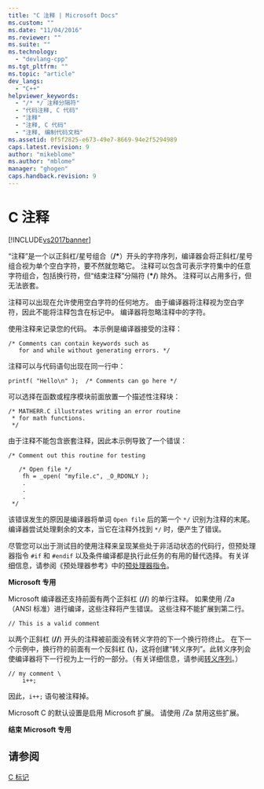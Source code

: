 ```yaml
---
title: "C 注释 | Microsoft Docs"
ms.custom: ""
ms.date: "11/04/2016"
ms.reviewer: ""
ms.suite: ""
ms.technology: 
  - "devlang-cpp"
ms.tgt_pltfrm: ""
ms.topic: "article"
dev_langs: 
  - "C++"
helpviewer_keywords: 
  - "/* */ 注释分隔符"
  - "代码注释, C 代码"
  - "注释"
  - "注释, C 代码"
  - "注释, 编制代码文档"
ms.assetid: 0f5f2825-e673-49e7-8669-94e2f5294989
caps.latest.revision: 9
author: "mikeblome"
ms.author: "mblome"
manager: "ghogen"
caps.handback.revision: 9
---
```

# C 注释
[!INCLUDE[vs2017banner](../assembler/inline/includes/vs2017banner.md)]

“注释”是一个以正斜杠\/星号组合（**\/\***）开头的字符序列，编译器会将正斜杠\/星号组合视为单个空白字符，要不然就忽略它。  注释可以包含可表示字符集中的任意字符组合，包括换行符，但“结束注释”分隔符 \(**\*\/**\) 除外。  注释可以占用多行，但无法嵌套。  
  
 注释可以出现在允许使用空白字符的任何地方。  由于编译器将注释视为空白字符，因此不能将注释包含在标记中。  编译器将忽略注释中的字符。  
  
 使用注释来记录您的代码。  本示例是编译器接受的注释：  
  
```  
/* Comments can contain keywords such as  
   for and while without generating errors. */  
```  
  
 注释可以与代码语句出现在同一行中：  
  
```  
printf( "Hello\n" );  /* Comments can go here */  
```  
  
 可以选择在函数或程序模块前面放置一个描述性注释块：  
  
```  
/* MATHERR.C illustrates writing an error routine   
 * for math functions.   
 */   
```  
  
 由于注释不能包含嵌套注释，因此本示例导致了一个错误：  
  
```  
/* Comment out this routine for testing   
  
   /* Open file */  
    fh = _open( "myfile.c", _O_RDONLY );  
    .  
    .  
    .  
 */  
```  
  
 该错误发生的原因是编译器将单词 `Open file` 后的第一个 `*/` 识别为注释的末尾。  编译器尝试处理剩余的文本，当它在注释外找到 `*/` 时，便产生了错误。  
  
 尽管您可以出于测试目的使用注释来呈现某些处于非活动状态的代码行，但预处理器指令 `#if` 和 `#endif` 以及条件编译都是执行此任务的有用的替代选择。  有关详细信息，请参阅《预处理器参考》中的[预处理器指令](../preprocessor/preprocessor-directives.md)。  
  
 **Microsoft 专用**  
  
 Microsoft 编译器还支持前面有两个正斜杠 \(**\/\/**\) 的单行注释。  如果使用 \/Za（ANSI 标准）进行编译，这些注释将产生错误。  这些注释不能扩展到第二行。  
  
```  
// This is a valid comment  
```  
  
 以两个正斜杠 \(**\/\/**\) 开头的注释被前面没有转义字符的下一个换行符终止。  在下一个示例中，换行符的前面有一个反斜杠 \(**\\**\)，这将创建“转义序列”。此转义序列会使编译器将下一行视为上一行的一部分。（有关详细信息，请参阅[转义序列](../c-language/escape-sequences.md)。）  
  
```  
// my comment \  
    i++;   
```  
  
 因此，`i++;` 语句被注释掉。  
  
 Microsoft C 的默认设置是启用 Microsoft 扩展。  请使用 \/Za 禁用这些扩展。  
  
 **结束 Microsoft 专用**  
  
## 请参阅  
 [C 标记](../c-language/c-tokens.md)